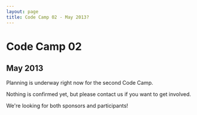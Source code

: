 ```yaml
---
layout: page
title: Code Camp 02 - May 2013?
---
```


# Code Camp 02
## May 2013

Planning is underway right now for the second Code Camp.

Nothing is confirmed yet, but please contact us if you want to get involved.

We're looking for both sponsors and participants!